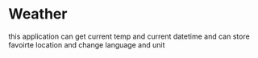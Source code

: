 # Weather
this application can get current temp and current datetime and can store favoirte location 
and change language and unit 
